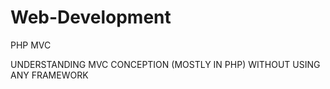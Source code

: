 # Web-Development
PHP MVC

UNDERSTANDING MVC CONCEPTION (MOSTLY IN PHP) WITHOUT USING ANY FRAMEWORK
